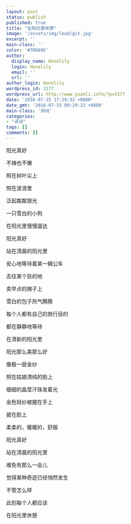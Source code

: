 ```yaml
---
layout: post
status: publish
published: true
title: "在阳光里休憩"
image: '/assets/img/load/git.jpg'
excerpt: ''
main-class: ''
color: '#7D669E'
author:
  display_name: Honolily
  login: Honolily
  email: ''
  url: ''
author_login: Honolily
wordpress_id: 3177
wordpress_url: http://www.yuanli.info/?p=3177
date: '2016-07-15 17:29:32 +0800'
date_gmt: '2016-07-15 09:29:32 +0800'
main-class: '诗词'
categories:
- "诗词"
tags: []
comments: []
---
```

阳光真好

不辣也不懒

照在树叶尖上

照在波浪里

泛起粼粼银光

一只雪白的小狗

在阳光里慢慢遛达

阳光真好

站在清晨的阳光里

安心地等待着某一辆公车

去往某个目的地

卖早点的摊子上

雪白的包子热气腾腾

每个人都有自己的旅行目的

都在静静地等待

在清新的阳光里

阳光那么美那么好

像极一层金纱

照在姑娘清纯的脸上

细细的晶莹汗珠发着光

金色轻纱被握在手上

披在脸上

柔柔的，暖暖的，舒服

阳光真好

站在清晨的阳光里

难免有那么一会儿

觉得某种奇迹已经悄然发生

不管怎么样

此刻每个人都应该

在阳光里休憩